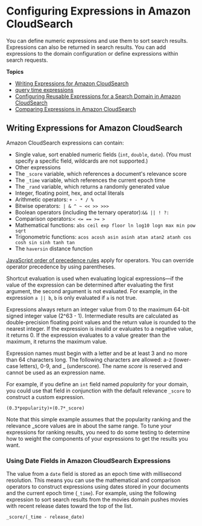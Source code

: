 # Configuring Expressions in Amazon CloudSearch<a name="configuring-expressions"></a>

You can define numeric expressions and use them to sort search results\. Expressions can also be returned in search results\. You can add expressions to the domain configuration or define expressions within search requests\. 

**Topics**
+ [Writing Expressions for Amazon CloudSearch](#writing-expressions)
+ [query time expressions](defining-expressions-in-requests.md)
+ [Configuring Reusable Expressions for a Search Domain in Amazon CloudSearch](configuring-reusable-expressions.md)
+ [Comparing Expressions in Amazon CloudSearch](comparing-expressions.md)

## Writing Expressions for Amazon CloudSearch<a name="writing-expressions"></a>

Amazon CloudSearch expressions can contain:
+ Single value, sort enabled numeric fields \(`int`, `double`, `date`\)\. \(You must specify a specific field, wildcards are not supported\.\)
+ Other expressions
+ The `_score` variable, which references a document's relevance score
+ The `_time` variable, which references the current epoch time
+ The `_rand` variable, which returns a randomly generated value
+ Integer, floating point, hex, and octal literals
+ Arithmetic operators: `+ - * / %`
+ Bitwise operators:` | & ^ ~ << >> >>>`
+ Boolean operators \(including the ternary operator\):` && || ! ?: `
+ Comparison operators:` < <= == >= > `
+ Mathematical functions: `abs ceil exp floor ln log10 logn max min pow sqrt `
+ Trigonometric functions: `acos acosh asin asinh atan atan2 atanh cos cosh sin sinh tanh tan`
+ The `haversin` distance function

[ JavaScript order of precedence rules](https://developer.mozilla.org/en-US/docs/Web/JavaScript/Reference/Operators/Operator_Precedence#Table) apply for operators\. You can override operator precedence by using parentheses\.

Shortcut evaluation is used when evaluating logical expressions—if the value of the expression can be determined after evaluating the first argument, the second argument is not evaluated\. For example, in the expression `a || b`, `b` is only evaluated if `a` is not true\.

Expressions always return an integer value from 0 to the maximum 64\-bit signed integer value \(2^63 \- 1\)\. Intermediate results are calculated as double\-precision floating point values and the return value is rounded to the nearest integer\. If the expression is invalid or evaluates to a negative value, it returns 0\. If the expression evaluates to a value greater than the maximum, it returns the maximum value\. 

Expression names must begin with a letter and be at least 3 and no more than 64 characters long\. The following characters are allowed: a\-z \(lower\-case letters\), 0\-9, and \_ \(underscore\)\. The name *score* is reserved and cannot be used as an expression name\.

For example, if you define an `int` field named *popularity* for your domain, you could use that field in conjunction with the default relevance `_score` to construct a custom expression\. 

```
(0.3*popularity)+(0.7*_score)
```

Note that this simple example assumes that the popularity ranking and the relevance \_score values are in about the same range\. To tune your expressions for ranking results, you need to do some testing to determine how to weight the components of your expressions to get the results you want\. 

### Using Date Fields in Amazon CloudSearch Expressions<a name="using-dates-in-expressions"></a>

The value from a `date` field is stored as an epoch time with millisecond resolution\. This means you can use the mathematical and comparison operators to construct expressions using dates stored in your documents and the current epoch time \(`_time`\)\. For example, using the following expression to sort search results from the movies domain pushes movies with recent release dates toward the top of the list\. 

```
_score/(_time - release_date)
```